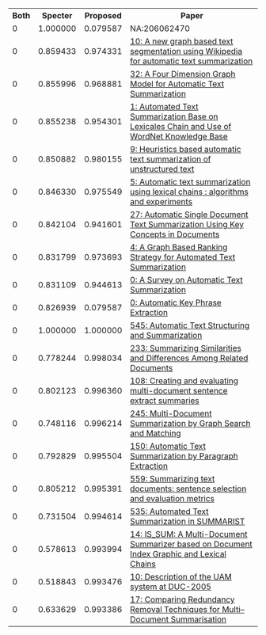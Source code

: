 <html><table><tr>
<th>Both</th>
<th>Specter</th>
<th>Proposed</th>
<th>Paper</th>
</tr>
<tr>
<td>0</td>
<td>1.000000</td>
<td>0.079587</td>
<td>NA:206062470</td>
</tr>
<tr>
<td>0</td>
<td>0.859433</td>
<td>0.974331</td>
<td><a href="https://www.semanticscholar.org/paper/2d42a015cbce90718e6e92fe44ae444184de15ef">10: A new graph based text segmentation using Wikipedia for automatic text summarization</a></td>
</tr>
<tr>
<td>0</td>
<td>0.855996</td>
<td>0.968881</td>
<td><a href="https://www.semanticscholar.org/paper/25be660ded162bdf1607f3b9c49ad4be7d820a81">32: A Four Dimension Graph Model for Automatic Text Summarization</a></td>
</tr>
<tr>
<td>0</td>
<td>0.855238</td>
<td>0.954301</td>
<td><a href="https://www.semanticscholar.org/paper/7d21758bcf5d2cf58b994abcc60fe10b4785348f">1: Automated Text Summarization Base on Lexicales Chain and Use of WordNet Knowledge Base</a></td>
</tr>
<tr>
<td>0</td>
<td>0.850882</td>
<td>0.980155</td>
<td><a href="https://www.semanticscholar.org/paper/54a87307ca9255cf5fbca1a8704b83c1c90d7c39">9: Heuristics based automatic text summarization of unstructured text</a></td>
</tr>
<tr>
<td>0</td>
<td>0.846330</td>
<td>0.975549</td>
<td><a href="https://www.semanticscholar.org/paper/5538bbb3ef5ccc7db7d512b679aa927280653ea2">5: Automatic text summarization using lexical chains : algorithms and experiments</a></td>
</tr>
<tr>
<td>0</td>
<td>0.842104</td>
<td>0.941601</td>
<td><a href="https://www.semanticscholar.org/paper/7eb48d0448744620005441ba4c1954f3ebf13cb3">27: Automatic Single Document Text Summarization Using Key Concepts in Documents</a></td>
</tr>
<tr>
<td>0</td>
<td>0.831799</td>
<td>0.973693</td>
<td><a href="https://www.semanticscholar.org/paper/4a9dd113ca4c8298d748b1a41bd5c73902354103">4: A Graph Based Ranking Strategy for Automated Text Summarization</a></td>
</tr>
<tr>
<td>0</td>
<td>0.831109</td>
<td>0.944613</td>
<td><a href="https://www.semanticscholar.org/paper/d8803209b6a6a4708615d6f64280038a83fc2619">0: A Survey on Automatic Text Summarization</a></td>
</tr>
<tr>
<td>0</td>
<td>0.826939</td>
<td>0.079587</td>
<td><a href="https://www.semanticscholar.org/paper/215f34ea16216fdf8d2c0b2e50cc286f25d67d59">0: Automatic Key Phrase Extraction</a></td>
</tr>
<tr>
<td>0</td>
<td>1.000000</td>
<td>1.000000</td>
<td><a href="https://www.semanticscholar.org/paper/1828ee56303a37025da428d3dcd671b4fd489b94">545: Automatic Text Structuring and Summarization</a></td>
</tr>
<tr>
<td>0</td>
<td>0.778244</td>
<td>0.998034</td>
<td><a href="https://www.semanticscholar.org/paper/137ef9093707dda11fa64d861546dc51b8b7de61">233: Summarizing Similarities and Differences Among Related Documents</a></td>
</tr>
<tr>
<td>0</td>
<td>0.802123</td>
<td>0.996360</td>
<td><a href="https://www.semanticscholar.org/paper/5bf63352a3a5c95d69f9c8e668b042bd3e3cb1aa">108: Creating and evaluating multi-document sentence extract summaries</a></td>
</tr>
<tr>
<td>0</td>
<td>0.748116</td>
<td>0.996214</td>
<td><a href="https://www.semanticscholar.org/paper/97c0af623d9eac54abb076da8c2282e9c8b0bbb0">245: Multi-Document Summarization by Graph Search and Matching</a></td>
</tr>
<tr>
<td>0</td>
<td>0.792829</td>
<td>0.995504</td>
<td><a href="https://www.semanticscholar.org/paper/dcd8b259d530f16b66b9077903478306548df96a">150: Automatic Text Summarization by Paragraph Extraction</a></td>
</tr>
<tr>
<td>0</td>
<td>0.805212</td>
<td>0.995391</td>
<td><a href="https://www.semanticscholar.org/paper/466c8a468a6823f42220baf406ec3ac7c042380f">559: Summarizing text documents: sentence selection and evaluation metrics</a></td>
</tr>
<tr>
<td>0</td>
<td>0.731504</td>
<td>0.994614</td>
<td><a href="https://www.semanticscholar.org/paper/a08f461f66993884089050f1018da2f55f3da0aa">535: Automated Text Summarization in SUMMARIST</a></td>
</tr>
<tr>
<td>0</td>
<td>0.578613</td>
<td>0.993994</td>
<td><a href="https://www.semanticscholar.org/paper/9357cbbbb526ad6d7dca7efd5c11a47d5274b316">14: IS_SUM: A Multi-Document Summarizer based on Document Index Graphic and Lexical Chains</a></td>
</tr>
<tr>
<td>0</td>
<td>0.518843</td>
<td>0.993476</td>
<td><a href="https://www.semanticscholar.org/paper/453bb3a07c42eb71c22b2e7f4c1e3ef75bdd8853">10: Description of the UAM system at DUC-2005</a></td>
</tr>
<tr>
<td>0</td>
<td>0.633629</td>
<td>0.993386</td>
<td><a href="https://www.semanticscholar.org/paper/697d7619140eb1cbccef60f0c774553e260aad63">17: Comparing Redundancy Removal Techniques for Multi–Document Summarisation</a></td>
</tr>
</table></html>
